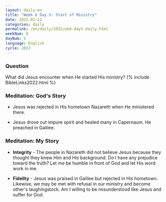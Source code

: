 ```yaml
---
layout: daily-en
title: "Week 6 Day 5: Start of Ministry"
date: 2022-02-11
categories: daily
permalink: /en/daily/2022/wk6-day5-daily.html
weekNum: 6
dayNum: 5
language: English
cycle: 2022
---
```


### Question     
What did Jesus encounter when He started His ministry?
{% include BibleLinks2022.html %} 

### Meditation: God's Story   
+ Jesus was rejected in His hometown Nazareth when He ministered there. 

+ Jesus drove out impure spirit and healed many in Capernaum. He preached in Galilee. 

### Meditation: My Story   
+ **Integrity** - The people in Nazareth did not believe Jesus because they thought they knew Him and His background. Do I have any prejudice toward the truth? Let me be humble in front of God and let His word work in me. 

+ **Fidelity** - Jesus was praised in Galilee but rejected in His hometown. Likewise, we may be met with refusal in our ministry and become other's laughingstock. Am I willing to be misunderstood like Jesus and suffer for God. 
